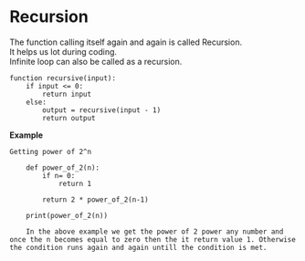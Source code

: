 # Recursion
The function calling itself again and again is called Recursion.</br>
It helps us lot during coding.</br>
Infinite loop can also be called as a recursion.</br>
    
    function recursive(input):
        if input <= 0:
            return input
        else:
            output = recursive(input - 1)
            return output
**Example**</br>

    Getting power of 2^n

        def power_of_2(n):
            if n= 0:
                return 1

            return 2 * power_of_2(n-1)
        
        print(power_of_2(n))

        In the above example we get the power of 2 power any number and once the n becomes equal to zero then the it return value 1. Otherwise the condition runs again and again untill the condition is met.